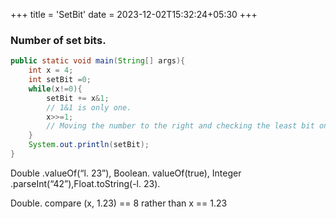 +++
title = 'SetBit'
date = 2023-12-02T15:32:24+05:30
+++



### Number of set bits.

```java
public static void main(String[] args){
    int x = 4;
    int setBit =0;
    while(x!=0){
        setBit += x&1;
        // 1&1 is only one.
        x>>=1;
        // Moving the number to the right and checking the least bit one by one.
    }
    System.out.println(setBit);
}
```

Double .valueOf(“l. 23”), Boolean. valueOf(true), Integer .parseInt(“42”),Float.toString(-l. 23).

Double. compare (x, 1.23) == 8 rather than x == 1.23